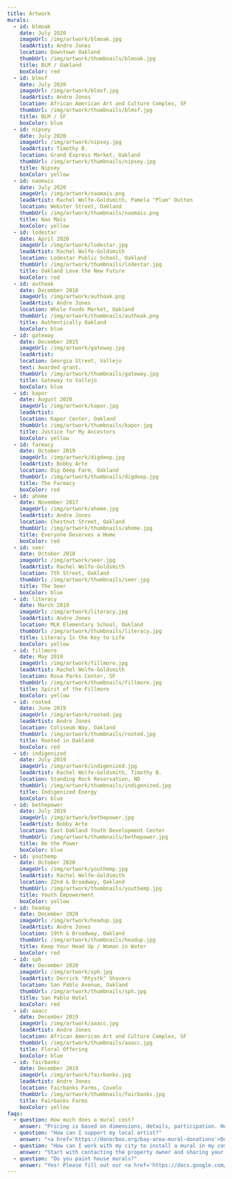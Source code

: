 ```yaml
---
title: Artwork
murals:
  - id: blmoak
    date: July 2020
    imageUrl: /img/artwork/blmoak.jpg
    leadArtist: Andre Jones
    location: Downtown Oakland
    thumbUrl: /img/artwork/thumbnails/blmoak.jpg
    title: BLM / Oakland
    boxColor: red
  - id: blmsf
    date: July 2020
    imageUrl: /img/artwork/blmsf.jpg
    leadArtist: Andre Jones
    location: African American Art and Culture Complex, SF
    thumbUrl: /img/artwork/thumbnails/blmsf.jpg
    title: BLM / SF
    boxColor: blue
  - id: nipsey
    date: July 2020
    imageUrl: /img/artwork/nipsey.jpg
    leadArtist: Timothy B.
    location: Grand Express Market, Oakland
    thumbUrl: /img/artwork/thumbnails/nipsey.jpg
    title: Nipsey
    boxColor: yellow
  - id: naomais
    date: July 2020
    imageUrl: /img/artwork/naomais.png
    leadArtist: Rachel Wolfe-Goldsmith, Pamela "Plum" Outten
    location: Webster Street, Oakland
    thumbUrl: /img/artwork/thumbnails/naomais.png
    title: Nao Mais
    boxColor: yellow
  - id: lodestar
    date: April 2020
    imageUrl: /img/artwork/lodestar.jpg
    leadArtist: Rachel Wolfe-Goldsmith
    location: Lodestar Public School, Oakland
    thumbUrl: /img/artwork/thumbnails/lodestar.jpg
    title: Oakland Love the New Future
    boxColor: red
  - id: authoak
    date: December 2018
    imageUrl: /img/artwork/authoak.png
    leadArtist: Andre Jones
    location: Whole Foods Market, Oakland
    thumbUrl: /img/artwork/thumbnails/authoak.png
    title: Authentically Oakland
    boxColor: blue
  - id: gateway
    date: December 2015
    imageUrl: /img/artwork/gateway.jpg
    leadArtist:
    location: Georgia Street, Vallejo
    text: Awarded grant.
    thumbUrl: /img/artwork/thumbnails/gateway.jpg
    title: Gateway to Vallejo
    boxColor: blue
  - id: kapor
    date: August 2020
    imageUrl: /img/artwork/kapor.jpg
    leadArtist:
    location: Kapor Center, Oakland
    thumbUrl: /img/artwork/thumbnails/kapor.jpg
    title: Justice for My Ancestors
    boxColor: yellow
  - id: farmacy
    date: October 2019
    imageUrl: /img/artwork/digdeep.jpg
    leadArtist: Bobby Arte
    location: Dig Deep Farm, Oakland
    thumbUrl: /img/artwork/thumbnails/digdeep.jpg
    title: The Farmacy
    boxColor: red
  - id: ahome
    date: November 2017
    imageUrl: /img/artwork/ahome.jpg
    leadArtist: Andre Jones
    location: Chestnut Street, Oakland
    thumbUrl: /img/artwork/thumbnails/ahome.jpg
    title: Everyone Deserves a Home
    boxColor: red
  - id: seer
    date: October 2018
    imageUrl: /img/artwork/seer.jpg
    leadArtist: Rachel Wolfe-Goldsmith
    location: 7th Street, Oakland
    thumbUrl: /img/artwork/thumbnails/seer.jpg
    title: The Seer
    boxColor: blue
  - id: literacy
    date: March 2019
    imageUrl: /img/artwork/literacy.jpg
    leadArtist: Andre Jones
    location: MLK Elementary School, Oakland
    thumbUrl: /img/artwork/thumbnails/literacy.jpg
    title: Literacy Is the Key to Life
    boxColor: yellow
  - id: fillmore
    date: May 2019
    imageUrl: /img/artwork/fillmore.jpg
    leadArtist: Rachel Wolfe-Goldsmith
    location: Rosa Parks Center, SF
    thumbUrl: /img/artwork/thumbnails/fillmore.jpg
    title: Spirit of the Fillmore
    boxColor: yellow
  - id: rooted
    date: June 2019
    imageUrl: /img/artwork/rooted.jpg
    leadArtist: Andre Jones
    location: Coliseum Way, Oakland
    thumbUrl: /img/artwork/thumbnails/rooted.jpg
    title: Rooted in Oakland
    boxColor: red
  - id: indigenized
    date: July 2019
    imageUrl: /img/artwork/indigenized.jpg
    leadArtist: Rachel Wolfe-Goldsmith, Timothy B.
    location: Standing Rock Reservation, ND
    thumbUrl: /img/artwork/thumbnails/indigenized.jpg
    title: Indigenized Energy
    boxColor: blue
  - id: bethepower
    date: July 2019
    imageUrl: /img/artwork/bethepower.jpg
    leadArtist: Bobby Arte
    location: East Oakland Youth Development Center
    thumbUrl: /img/artwork/thumbnails/bethepower.jpg
    title: Be the Power
    boxColor: blue
  - id: youthemp
    date: October 2020
    imageUrl: /img/artwork/youthemp.jpg
    leadArtist: Rachel Wolfe-Goldsmith
    location: 22nd & Broadway, Oakland
    thumbUrl: /img/artwork/thumbnails/youthemp.jpg
    title: Youth Empowerment
    boxColor: yellow
  - id: headup
    date: December 2020
    imageUrl: /img/artwork/headup.jpg
    leadArtist: Andre Jones
    location: 19th & Broadway, Oakland
    thumbUrl: /img/artwork/thumbnails/headup.jpg
    title: Keep Your Head Up / Woman in Water
    boxColor: red
  - id: sph
    date: December 2020
    imageUrl: /img/artwork/sph.jpg
    leadArtist: Derrick "Rtystk" Shavers
    location: San Pablo Avenue, Oakland
    thumbUrl: /img/artwork/thumbnails/sph.jpg
    title: San Pablo Hotel
    boxColor: red
  - id: aaacc
    date: December 2019
    imageUrl: /img/artwork/aaacc.jpg
    leadArtist: Andre Jones
    location: African American Art and Culture Complex, SF
    thumbUrl: /img/artwork/thumbnails/aaacc.jpg
    title: Floral Offering
    boxColor: blue
  - id: fairbanks
    date: December 2019
    imageUrl: /img/artwork/fairbanks.jpg
    leadArtist: Andre Jones
    location: Fairbanks Farms, Covelo
    thumbUrl: /img/artwork/thumbnails/fairbanks.jpg
    title: Fairbanks Farms
    boxColor: yellow
faqs:
  - question: How much does a mural cost?
    answer: "Pricing is based on dimensions, details, participation. Here is the <a href='https://docs.google.com/forms/d/e/1FAIpQLScleB8nGhBEP3J1lAEBID67345OBiwmmRJ_aD7ZinMgSqXp8g/viewform'>link</a> to the consultation form."
  - question: "How can I support my local artist?"
    answer: "<a href='https://donorbox.org/bay-area-mural-donations'>Donate.</a> You can contact us <a href='mailto: bampteamad@gmail.com'>here.</a>"
  - question: "How can I work with my city to install a mural in my community?"
    answer: "Start with contacting the property owner and sharing your concept/idea for the mural <a href='https://docs.google.com/forms/d/e/1FAIpQLScleB8nGhBEP3J1lAEBID67345OBiwmmRJ_aD7ZinMgSqXp8g/viewform'>here.</a>"
  - question: "Do you paint house murals?"
    answer: "Yes! Please fill out our <a href='https://docs.google.com/forms/d/1Nxy535i1nv_mvULyfQRKsFVfuy3ZkJZ-wYikCgaylhM/viewform'>consultation form.</a>"
---
```

